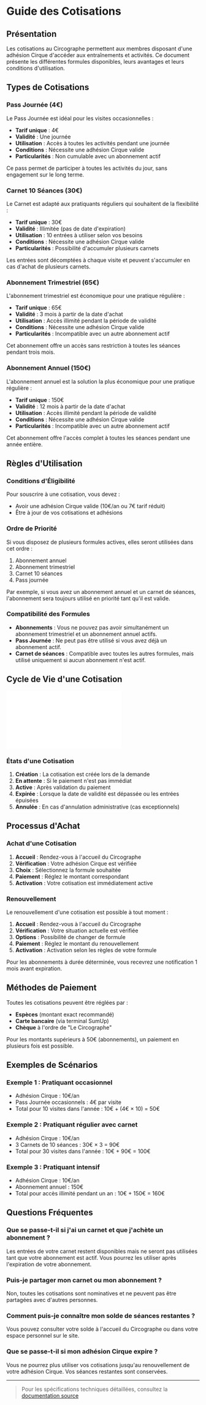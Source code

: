 # Guide des Cotisations

## Présentation

Les cotisations au Circographe permettent aux membres disposant d'une adhésion Cirque d'accéder aux entraînements et activités. Ce document présente les différentes formules disponibles, leurs avantages et leurs conditions d'utilisation.

## Types de Cotisations

### Pass Journée (4€)

Le Pass Journée est idéal pour les visites occasionnelles :

- **Tarif unique** : 4€
- **Validité** : Une journée
- **Utilisation** : Accès à toutes les activités pendant une journée
- **Conditions** : Nécessite une adhésion Cirque valide
- **Particularités** : Non cumulable avec un abonnement actif

Ce pass permet de participer à toutes les activités du jour, sans engagement sur le long terme.

### Carnet 10 Séances (30€)

Le Carnet est adapté aux pratiquants réguliers qui souhaitent de la flexibilité :

- **Tarif unique** : 30€
- **Validité** : Illimitée (pas de date d'expiration)
- **Utilisation** : 10 entrées à utiliser selon vos besoins
- **Conditions** : Nécessite une adhésion Cirque valide
- **Particularités** : Possibilité d'accumuler plusieurs carnets

Les entrées sont décomptées à chaque visite et peuvent s'accumuler en cas d'achat de plusieurs carnets.

### Abonnement Trimestriel (65€)

L'abonnement trimestriel est économique pour une pratique régulière :

- **Tarif unique** : 65€
- **Validité** : 3 mois à partir de la date d'achat
- **Utilisation** : Accès illimité pendant la période de validité
- **Conditions** : Nécessite une adhésion Cirque valide
- **Particularités** : Incompatible avec un autre abonnement actif

Cet abonnement offre un accès sans restriction à toutes les séances pendant trois mois.

### Abonnement Annuel (150€)

L'abonnement annuel est la solution la plus économique pour une pratique régulière :

- **Tarif unique** : 150€
- **Validité** : 12 mois à partir de la date d'achat
- **Utilisation** : Accès illimité pendant la période de validité
- **Conditions** : Nécessite une adhésion Cirque valide
- **Particularités** : Incompatible avec un autre abonnement actif

Cet abonnement offre l'accès complet à toutes les séances pendant une année entière.

## Règles d'Utilisation

### Conditions d'Éligibilité

Pour souscrire à une cotisation, vous devez :
- Avoir une adhésion Cirque valide (10€/an ou 7€ tarif réduit)
- Être à jour de vos cotisations et adhésions

### Ordre de Priorité

Si vous disposez de plusieurs formules actives, elles seront utilisées dans cet ordre :
1. Abonnement annuel
2. Abonnement trimestriel
3. Carnet 10 séances
4. Pass journée

Par exemple, si vous avez un abonnement annuel et un carnet de séances, l'abonnement sera toujours utilisé en priorité tant qu'il est valide.

### Compatibilité des Formules

- **Abonnements** : Vous ne pouvez pas avoir simultanément un abonnement trimestriel et un abonnement annuel actifs.
- **Pass Journée** : Ne peut pas être utilisé si vous avez déjà un abonnement actif.
- **Carnet de séances** : Compatible avec toutes les autres formules, mais utilisé uniquement si aucun abonnement n'est actif.

## Cycle de Vie d'une Cotisation

![Diagramme des états d'une cotisation](docs/business/images/cotisation_states.md)

### États d'une Cotisation

1. **Création** : La cotisation est créée lors de la demande
2. **En attente** : Si le paiement n'est pas immédiat
3. **Active** : Après validation du paiement
4. **Expirée** : Lorsque la date de validité est dépassée ou les entrées épuisées
5. **Annulée** : En cas d'annulation administrative (cas exceptionnels)

## Processus d'Achat

### Achat d'une Cotisation

1. **Accueil** : Rendez-vous à l'accueil du Circographe
2. **Vérification** : Votre adhésion Cirque est vérifiée
3. **Choix** : Sélectionnez la formule souhaitée
4. **Paiement** : Réglez le montant correspondant
5. **Activation** : Votre cotisation est immédiatement active

### Renouvellement

Le renouvellement d'une cotisation est possible à tout moment :

1. **Accueil** : Rendez-vous à l'accueil du Circographe
2. **Vérification** : Votre situation actuelle est vérifiée
3. **Options** : Possibilité de changer de formule
4. **Paiement** : Réglez le montant du renouvellement
5. **Activation** : Activation selon les règles de votre formule

Pour les abonnements à durée déterminée, vous recevrez une notification 1 mois avant expiration.

## Méthodes de Paiement

Toutes les cotisations peuvent être réglées par :
- **Espèces** (montant exact recommandé)
- **Carte bancaire** (via terminal SumUp)
- **Chèque** à l'ordre de "Le Circographe"

Pour les montants supérieurs à 50€ (abonnements), un paiement en plusieurs fois est possible.

## Exemples de Scénarios

### Exemple 1 : Pratiquant occasionnel
- Adhésion Cirque : 10€/an
- Pass Journée occasionnels : 4€ par visite
- Total pour 10 visites dans l'année : 10€ + (4€ × 10) = 50€

### Exemple 2 : Pratiquant régulier avec carnet
- Adhésion Cirque : 10€/an
- 3 Carnets de 10 séances : 30€ × 3 = 90€
- Total pour 30 visites dans l'année : 10€ + 90€ = 100€

### Exemple 3 : Pratiquant intensif
- Adhésion Cirque : 10€/an
- Abonnement annuel : 150€
- Total pour accès illimité pendant un an : 10€ + 150€ = 160€

## Questions Fréquentes

### Que se passe-t-il si j'ai un carnet et que j'achète un abonnement ?
Les entrées de votre carnet restent disponibles mais ne seront pas utilisées tant que votre abonnement est actif. Vous pourrez les utiliser après l'expiration de votre abonnement.

### Puis-je partager mon carnet ou mon abonnement ?
Non, toutes les cotisations sont nominatives et ne peuvent pas être partagées avec d'autres personnes.

### Comment puis-je connaître mon solde de séances restantes ?
Vous pouvez consulter votre solde à l'accueil du Circographe ou dans votre espace personnel sur le site.

### Que se passe-t-il si mon adhésion Cirque expire ?
Vous ne pourrez plus utiliser vos cotisations jusqu'au renouvellement de votre adhésion Cirque. Vos séances restantes sont conservées.

---

> Pour les spécifications techniques détaillées, consultez la [documentation source](../../requirements/1_métier/cotisation/regles.md) 